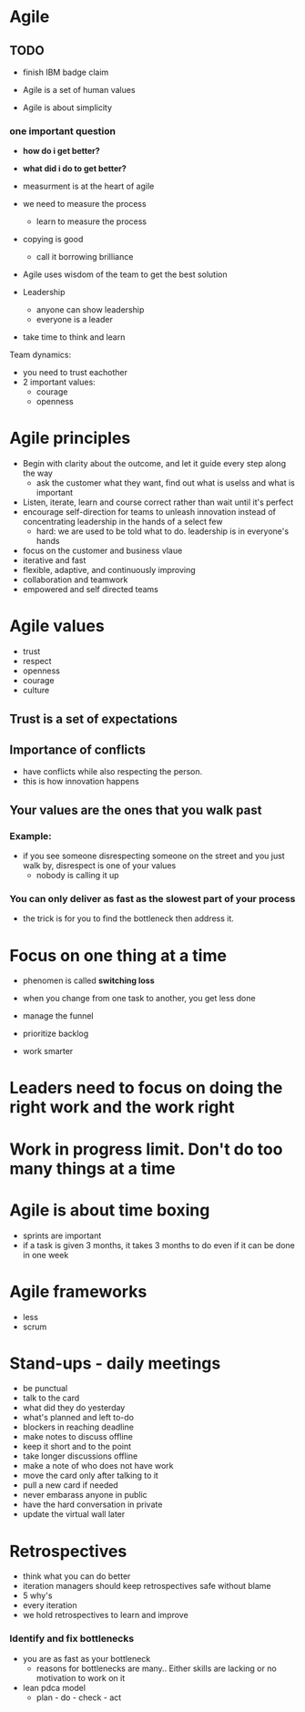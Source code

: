 # Agile
## TODO 
- finish IBM badge claim

- Agile is a set of human values
- Agile is about simplicity
### one important question
- **how do i get better?**
- **what did i do to get better?**

- measurment is at the heart of agile
- we need to measure the process
  - learn to measure the process
 
- copying is good
  - call it borrowing brilliance

- Agile uses wisdom of the team to get the best solution
- Leadership
  - anyone can show leadership
  - everyone is a leader

- take time to think and learn

Team dynamics:
- you need to trust eachother
- 2 important values:
  - courage
  - openness

# Agile principles
- Begin with clarity about the outcome, and let it guide every step along the way
  - ask the customer what they want, find out what is uselss and what is important
- Listen, iterate, learn and course correct rather than wait until it's perfect
- encourage self-direction for teams to unleash innovation instead of concentrating leadership in the hands of a select few
  - hard: we are used to be told what to do. leadership is in everyone's hands
- focus on the customer and business vlaue
- iterative and fast
- flexible, adaptive, and continuously improving
- collaboration and teamwork
- empowered and self directed teams

# Agile values
- trust
- respect
- openness
- courage
- culture

## Trust is a set of expectations

## Importance of conflicts
- have conflicts while also respecting the person.
- this is how innovation happens

## Your values are the ones that you walk past
### Example:
- if you see someone disrespecting someone on the street and you just walk by, disrespect is one of your values
  -  nobody is calling it up
  
### You can only deliver as fast as the slowest part of your process
- the trick is for you to find the bottleneck then address it.

# Focus on one thing at a time
- phenomen is called **switching loss**
- when you change from one task to another, you get less done

- manage the funnel
- prioritize backlog
- work smarter

# Leaders need to focus on doing the right work and the work right
# Work in progress limit. Don't do too many things at a time

# Agile is about time boxing
- sprints are important
- if a task is given 3 months, it takes 3 months to do even if it can be done in one week

# Agile frameworks
- less
- scrum


# Stand-ups - daily meetings
- be punctual
- talk to the card
- what did they do yesterday
- what's planned and left to-do
- blockers in reaching deadline
- make notes to discuss offline
- keep it short and to the point
- take longer discussions offline
- make a note of who does not have work
- move the card only after talking to it
- pull a new card if needed
- never embarass anyone in public
- have the hard conversation in private
- update the virtual wall later

# Retrospectives
- think what you can do better
- iteration managers should keep retrospectives safe without blame
- 5 why's
- every iteration
- we hold retrospectives to learn and improve


### Identify and fix bottlenecks
- you are as fast as your bottleneck
  - reasons for bottlenecks are many.. Either skills are lacking or no motivation to work on it
- lean pdca model
  - plan - do - check - act
